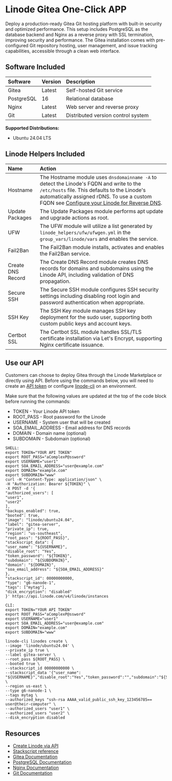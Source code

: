 # Linode Gitea One-Click APP

Deploy a production-ready Gitea Git hosting platform with built-in security and optimized performance. This setup includes PostgreSQL as the database backend and Nginx as a reverse proxy with SSL termination, improving security and performance. The Gitea installation comes with pre-configured Git repository hosting, user management, and issue tracking capabilities, accessible through a clean web interface.

## Software Included

| Software   | Version   | Description                          |
| :---       | :----     | :---                                 |
| Gitea      | Latest    | Self-hosted Git service              |
| PostgreSQL | 16    | Relational database                  |
| Nginx      | Latest    | Web server and reverse proxy         |
| Git        | Latest    | Distributed version control system   |

**Supported Distributions:**

- Ubuntu 24.04 LTS

## Linode Helpers Included

| Name                | Action                                                                                                                                                                                                                                                            |
| :---                | :---                                                                                                                                                                                                                                                              |
| Hostname            | The Hostname module uses `dnsdomainname -A` to detect the Linode's FQDN and write to the `/etc/hosts` file. This defaults to the Linode's automatically assigned rDNS. To use a custom FQDN see [Configure your Linode for Reverse DNS](https://www.linode.com/docs/guides/configure-your-linode-for-reverse-dns/).  |
| Update Packages     | The Update Packages module performs apt update and upgrade actions as root.                                                                                                                                                                                      |
| UFW                 | The UFW module will utilize a list generated by `linode_helpers/ufw/ufwgen.yml` in the `group_vars/linode/vars` and enables the service.                                                                                                                         |
| Fail2Ban            | The Fail2Ban module installs, activates and enables the Fail2Ban service.                                                                                                                                                                                        |
| Create DNS Record   | The Create DNS Record module creates DNS records for domains and subdomains using the Linode API, including validation of DNS propagation.                                                                                                                        |
| Secure SSH          | The Secure SSH module configures SSH security settings including disabling root login and password authentication when appropriate.                                                                                                                              |
| SSH Key             | The SSH Key module manages SSH key deployment for the sudo user, supporting both custom public keys and account keys.                                                                                                                                            |
| Certbot SSL         | The Certbot SSL module handles SSL/TLS certificate installation via Let's Encrypt, supporting Nginx certificate issuance.                                                                                                                                         |

## Use our API

Customers can choose to deploy Gitea through the Linode Marketplace or directly using API. Before using the commands below, you will need to create an [API token](https://www.linode.com/docs/products/tools/linode-api/get-started/#create-an-api-token) or configure [linode-cli](https://www.linode.com/products/cli/) on an environment.

Make sure that the following values are updated at the top of the code block before running the commands:
- TOKEN - Your Linode API token
- ROOT_PASS - Root password for the Linode
- USERNAME - System user that will be created
- SOA_EMAIL_ADDRESS - Email address for DNS records
- DOMAIN - Domain name (optional)
- SUBDOMAIN - Subdomain (optional)

```
SHELL:
export TOKEN="YOUR API TOKEN"
export ROOT_PASS="aComplexP@ssword"
export USERNAME="user1"
export SOA_EMAIL_ADDRESS="user@example.com"
export DOMAIN="example.com"
export SUBDOMAIN="www"
curl -H "Content-Type: application/json" \
-H "Authorization: Bearer ${TOKEN}" \
-X POST -d '{
"authorized_users": [
"user1",
"user2"
],
"backups_enabled": true,
"booted": true,
"image": "linode/ubuntu24.04",
"label": "gitea-server",
"private_ip": true,
"region": "us-southeast",
"root_pass": "${ROOT_PASS}",
"stackscript_data": {
"user_name": "${USERNAME}",
"disable_root": "Yes",
"token_password": "${TOKEN}",
"subdomain": "${SUBDOMAIN}",
"domain": "${DOMAIN}",
"soa_email_address": "${SOA_EMAIL_ADDRESS}"
},
"stackscript_id": 00000000000,
"type": "g6-nanode-1",
"tags": ["mytag"],
"disk_encryption": "disabled"
}' https://api.linode.com/v4/linode/instances

CLI:
export TOKEN="YOUR API TOKEN"
export ROOT_PASS="aComplexP@ssword"
export USERNAME="user1"
export SOA_EMAIL_ADDRESS="user@example.com"
export DOMAIN="example.com"
export SUBDOMAIN="www"

linode-cli linodes create \
--image 'linode/ubuntu24.04' \
--private_ip true \
--label gitea-server \
--root_pass ${ROOT_PASS} \
--booted true \
--stackscript_id 00000000000 \
--stackscript_data '{"user_name": "${USERNAME}","disable_root":"Yes","token_password":"","subdomain":"${SUBDOMAIN}","domain":"${DOMAIN}","soa_email_address":"${SOA_EMAIL_ADDRESS}"}' \
--region us-east \
--type g6-nanode-1 \
--tags mytag \
--authorized_keys "ssh-rsa AAAA_valid_public_ssh_key_123456785== user@their-computer" \
--authorized_users "user1" \
--authorized_users "user2" \
--disk_encryption disabled
```

## Resources

- [Create Linode via API](https://www.linode.com/docs/api/linode-instances/#linode-create)
- [Stackscript reference](https://www.linode.com/docs/guides/writing-scripts-for-use-with-linode-stackscripts-a-tutorial/#user-defined-fields-udfs)
- [Gitea Documentation](https://docs.gitea.io/)
- [PostgreSQL Documentation](https://www.postgresql.org/docs/)
- [Nginx Documentation](https://nginx.org/en/docs/)
- [Git Documentation](https://git-scm.com/doc)